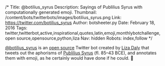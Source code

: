 /*
Title: @botilius_syrus
Description: Sayings of Publilius Syrus with computationally generated emoji.
Thumbnail: /content/bots/twitterbots/images/botilius_syrus.png
Link: https://twitter.com/botilius_syrus
Author: botsheeter.py
Date: February 18, 2016
Tags: twitter,twitterbot,active,inspirational,quotes,latin,emoji,monthlybotchallenge,open source,opensource,python,liza
Nav: hidden
Robots: index,follow
*/

[@botilius_syrus](https://twitter.com/botilius_syrus) is an [open source](https://github.com/lizadaly/botilius_syrus) Twitter bot created by [Liza Daly](https://twitter.com/liza) that tweets out the aphorisms of [Publilius Syrus](https://en.wikipedia.org/wiki/Publilius_Syrus) (fl. 85–43 BCE), and annotates them with emoji, as he certainly would have done if he could. 🎁
